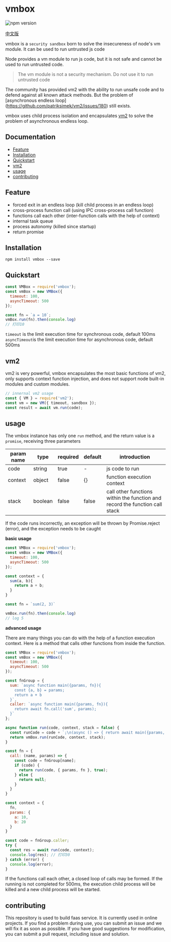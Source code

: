 # vmbox 
   ![npm version](https://img.shields.io/npm/v/vmbox.svg?style=flat)

  [中文版](./README.zh.md)

  vmbox is a `security sandbox` born to solve the insecureness of node's vm module. It can be used to run untrusted js code

  Node provides a vm module to run js code, but it is not safe and cannot be used to run untrusted code.
  > The vm module is not a security mechanism. Do not use it to run untrusted code
  
  The community has provided vm2 with the ability to run unsafe code and to defend against all known attack methods. But the problem of [asynchronous endless loop] (https://github.com/patriksimek/vm2/issues/180) still exists.

  vmbox uses child process isolation and encapsulates [vm2](https://github.com/patriksimek/vm2) to solve the problem of asynchronous endless loop.

## Documentation
  - [Feature](#Feature)
  - [Installation](#Installation)
  - [Quickstart](#Quickstart)
  - [vm2](#vm2)
  - [usage](#usage)
  - [contributing](#contributing)

## Feature

  * forced exit in an endless loop (kill child process in an endless loop)
  * cross-process function call (using IPC cross-process call function)
  * functions call each other (inter-function calls with the help of context)
  * internal task queue
  * process autonomy (killed since startup)
  * return promise

## Installation

```
npm install vmbox --save
```

## Quickstart

```javascript
const VMBox = require('vmbox');
const vmBox = new VMBox({
  timeout: 100,
  asyncTimeout: 500
});

const fn = `a = 10`;
vmBox.run(fn).then(console.log)
// 打印10
```
`timeout` is the limit execution time for synchronous code, default 100ms  
`asyncTimeout`is the limit execution time for asynchronous code, default 500ms

## vm2

vm2 is very powerful, vmbox encapsulates the most basic functions of vm2, only supports context function injection, and does not support node built-in modules and custom modules.

```javascript
// innernal vm2 usage
const { VM } = require('vm2');
const vm = new VM({ timeout, sandbox });
const result = await vm.run(code);
```

## usage
The vmbox instance has only one `run` method, and the return value is a` promise`, receiving three parameters

| param name | type | required | default | introduction |
|---|---|---|---|---|
|code|string| true | - | js code to run|
|context| object | false | {} | function execution context |
|stack | boolean | false | false | call other functions within the function and record the function call stack|

If the code runs incorrectly, an exception will be thrown by Promise.reject (error), and the exception needs to be caught

**basic usage**

```javascript
const VMBox = require('vmbox');
const vmBox = new VMBox({
  timeout: 100,
  asyncTimeout: 500
});

const context = {
  sum(a, b){
    return a + b;
  }
}

const fn = `sum(2, 3)`

vmBox.run(fn).then(console.log)
// log 5
```

**advanced usage**

There are many things you can do with the help of a function execution context. Here is a method that calls other functions from inside the function.

```javascript
const VMBox = require('vmbox');
const vmBox = new VMBox({
  timeout: 100,
  asyncTimeout: 500
});

const fnGroup = {
  sum: `async function main({params, fn}){
    const {a, b} = params;
    return a + b
  }`,
  caller: `async function main({params, fn}){
    return await fn.call('sum', params);
  }`
};

async function run(code, context, stack = false) {
  const runCode = code + `;\n(async () => { return await main({params, fn}); })()`
  return vmBox.run(runCode, context, stack);
}

const fn = {
  call: (name, params) => {
    const code = fnGroup[name];
    if (code) {
      return run(code, { params, fn }, true);
    } else {
      return null;
    }
  }
}

const context = {
  fn,
  params: {
    a: 10,
    b: 20
  }
}

const code = fnGroup.caller;
try {
  const res = await run(code, context);
  console.log(res); // 打印30
} catch (error) {
  console.log(error);
}
```
If the functions call each other, a closed loop of calls may be formed. If the running is not completed for 500ms, the execution child process will be killed and a new child process will be started.


## contributing
This repository is used to build faas service. It is currently used in online projects. If you find a problem during use, you can submit an issue and we will fix it as soon as possible. If you have good suggestions for modification, you can submit a pull request, including issue and solution.
